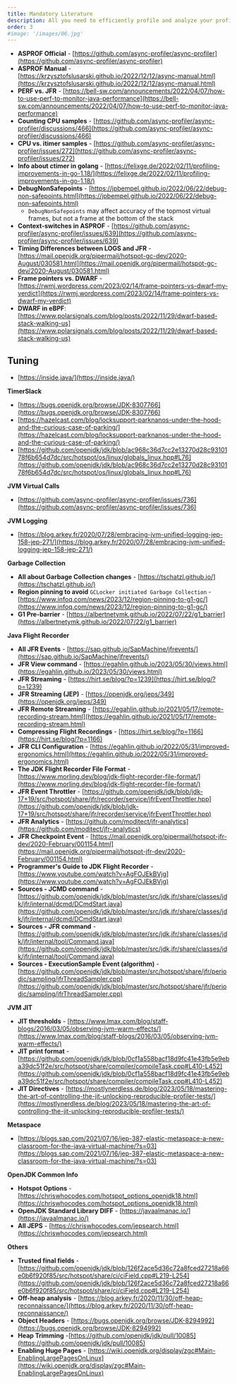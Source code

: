 ```yaml
---
title: Mandatory Literature
description: All you need to efficiently profile and analyze your profiles
order: 3
#image: '/images/06.jpg'
---
```


- **ASPROF Official** - [https://github.com/async-profiler/async-profiler](https://github.com/async-profiler/async-profiler)
- **ASPROF Manual** - [https://krzysztofslusarski.github.io/2022/12/12/async-manual.html](https://krzysztofslusarski.github.io/2022/12/12/async-manual.html)
- **PERF vs. JFR** - [https://bell-sw.com/announcements/2022/04/07/how-to-use-perf-to-monitor-java-performance](https://bell-sw.com/announcements/2022/04/07/how-to-use-perf-to-monitor-java-performance)
- **Counting CPU samples** - [https://github.com/async-profiler/async-profiler/discussions/466](https://github.com/async-profiler/async-profiler/discussions/466)
- **CPU vs. itimer samples** - [https://github.com/async-profiler/async-profiler/issues/272](https://github.com/async-profiler/async-profiler/issues/272)
- **Info about ctimer in golang** - [https://felixge.de/2022/02/11/profiling-improvements-in-go-1.18/](https://felixge.de/2022/02/11/profiling-improvements-in-go-1.18/)
- **DebugNonSafepoints** - [https://jpbempel.github.io/2022/06/22/debug-non-safepoints.html](https://jpbempel.github.io/2022/06/22/debug-non-safepoints.html)
    - `DebugNonSafepoints` may affect accuracy of the topmost virtual frames, but not a frame at the bottom of the stack
- **Context-switches in ASPROF** - [https://github.com/async-profiler/async-profiler/issues/639](https://github.com/async-profiler/async-profiler/issues/639)
- **Timing Differences between LOGS and JFR** - [https://mail.openjdk.org/pipermail/hotspot-gc-dev/2020-August/030581.html](https://mail.openjdk.org/pipermail/hotspot-gc-dev/2020-August/030581.html)
- **Frame pointers vs. DWARF** - [https://rwmj.wordpress.com/2023/02/14/frame-pointers-vs-dwarf-my-verdict](https://rwmj.wordpress.com/2023/02/14/frame-pointers-vs-dwarf-my-verdict)
- **DWARF in eBPF**: [https://www.polarsignals.com/blog/posts/2022/11/29/dwarf-based-stack-walking-us](https://www.polarsignals.com/blog/posts/2022/11/29/dwarf-based-stack-walking-us)

## Tuning
- [https://inside.java/](https://inside.java/)

**TimerSlack**
- [https://bugs.openjdk.org/browse/JDK-8307766](https://bugs.openjdk.org/browse/JDK-8307766)
- [https://hazelcast.com/blog/locksupport-parknanos-under-the-hood-and-the-curious-case-of-parking/](https://hazelcast.com/blog/locksupport-parknanos-under-the-hood-and-the-curious-case-of-parking/)
- [https://github.com/openjdk/jdk/blob/ac968c36d7cc2e13270d28c9310178f6b654d7dc/src/hotspot/os/linux/globals_linux.hpp#L76](https://github.com/openjdk/jdk/blob/ac968c36d7cc2e13270d28c9310178f6b654d7dc/src/hotspot/os/linux/globals_linux.hpp#L76)

**JVM Virtual Calls**
- [https://github.com/async-profiler/async-profiler/issues/736](https://github.com/async-profiler/async-profiler/issues/736)

**JVM Logging**
- [https://blog.arkey.fr/2020/07/28/embracing-jvm-unified-logging-jep-158-jep-271/](https://blog.arkey.fr/2020/07/28/embracing-jvm-unified-logging-jep-158-jep-271/)

**Garbage Collection**
- **All about Garbage Collection changes** - [https://tschatzl.github.io/](https://tschatzl.github.io/)
- **Region pinning to avoid** `GCLocker initiated Garbage Collection` - [https://www.infoq.com/news/2023/12/region-pinning-to-g1-gc/](https://www.infoq.com/news/2023/12/region-pinning-to-g1-gc/)
- **G1 Pre-barrier** - [https://albertnetymk.github.io/2022/07/22/g1_barrier](https://albertnetymk.github.io/2022/07/22/g1_barrier)

**Java Flight Recorder**
- **All JFR Events** - [https://sap.github.io/SapMachine/jfrevents/](https://sap.github.io/SapMachine/jfrevents/)
- **JFR View command** - [https://egahlin.github.io/2023/05/30/views.html](https://egahlin.github.io/2023/05/30/views.html)
- **JFR Streaming** - [https://hirt.se/blog/?p=1239](https://hirt.se/blog/?p=1239)
- **JFR Streaming (JEP)** - [https://openjdk.org/jeps/349](https://openjdk.org/jeps/349)
- **JFR Remote Streaming** - [https://egahlin.github.io/2021/05/17/remote-recording-stream.html](https://egahlin.github.io/2021/05/17/remote-recording-stream.html)
- **Compressing Flight Recordings** - [https://hirt.se/blog/?p=1166](https://hirt.se/blog/?p=1166)
- **JFR CLI Configuration** - [https://egahlin.github.io/2022/05/31/improved-ergonomics.html](https://egahlin.github.io/2022/05/31/improved-ergonomics.html)
- **The JDK Flight Recorder File Format** - [https://www.morling.dev/blog/jdk-flight-recorder-file-format/](https://www.morling.dev/blog/jdk-flight-recorder-file-format/)
- **JFR Event Throttler** - [https://github.com/openjdk/jdk/blob/jdk-17+19/src/hotspot/share/jfr/recorder/service/jfrEventThrottler.hpp](https://github.com/openjdk/jdk/blob/jdk-17+19/src/hotspot/share/jfr/recorder/service/jfrEventThrottler.hpp)
- **JFR Analytics** - [https://github.com/moditect/jfr-analytics](https://github.com/moditect/jfr-analytics)
- **JFR Checkpoint Event** - [https://mail.openjdk.org/pipermail/hotspot-jfr-dev/2020-February/001154.html](https://mail.openjdk.org/pipermail/hotspot-jfr-dev/2020-February/001154.html)
- **Programmer's Guide to JDK Flight Recorder** - [https://www.youtube.com/watch?v=AgFOJEkBVjg](https://www.youtube.com/watch?v=AgFOJEkBVjg)
- **Sources - JCMD command** - [https://github.com/openjdk/jdk/blob/master/src/jdk.jfr/share/classes/jdk/jfr/internal/dcmd/DCmdStart.java](https://github.com/openjdk/jdk/blob/master/src/jdk.jfr/share/classes/jdk/jfr/internal/dcmd/DCmdStart.java)
- **Sources - JFR command** - [https://github.com/openjdk/jdk/blob/master/src/jdk.jfr/share/classes/jdk/jfr/internal/tool/Command.java](https://github.com/openjdk/jdk/blob/master/src/jdk.jfr/share/classes/jdk/jfr/internal/tool/Command.java)
- **Sources - ExecutionSample Event (algorithm)** - [https://github.com/openjdk/jdk/blob/master/src/hotspot/share/jfr/periodic/sampling/jfrThreadSampler.cpp](https://github.com/openjdk/jdk/blob/master/src/hotspot/share/jfr/periodic/sampling/jfrThreadSampler.cpp)

**JVM JIT**
- **JIT thresholds** - [https://www.lmax.com/blog/staff-blogs/2016/03/05/observing-jvm-warm-effects/](https://www.lmax.com/blog/staff-blogs/2016/03/05/observing-jvm-warm-effects/)
- **JIT print format** - [https://github.com/openjdk/jdk/blob/0cf1a558bacf18d9fc41e43fb5e9eba39dc51f2e/src/hotspot/share/compiler/compileTask.cpp#L410-L452](https://github.com/openjdk/jdk/blob/0cf1a558bacf18d9fc41e43fb5e9eba39dc51f2e/src/hotspot/share/compiler/compileTask.cpp#L410-L452)
- **JIT Directives** - [https://mostlynerdless.de/blog/2023/05/18/mastering-the-art-of-controlling-the-jit-unlocking-reproducible-profiler-tests/](https://mostlynerdless.de/blog/2023/05/18/mastering-the-art-of-controlling-the-jit-unlocking-reproducible-profiler-tests/)

**Metaspace**
- [https://blogs.sap.com/2021/07/16/jep-387-elastic-metaspace-a-new-classroom-for-the-java-virtual-machine/?s=03](https://blogs.sap.com/2021/07/16/jep-387-elastic-metaspace-a-new-classroom-for-the-java-virtual-machine/?s=03)

**OpenJDK Common Info**
- **Hotspot Options** - [https://chriswhocodes.com/hotspot_options_openjdk18.html](https://chriswhocodes.com/hotspot_options_openjdk18.html)
- **OpenJDK Standard Library DIFF** - [https://javaalmanac.io/](https://javaalmanac.io/)
- **All JEPS** - [https://chriswhocodes.com/jepsearch.html](https://chriswhocodes.com/jepsearch.html)

**Others**
- **Trusted final fields** - [https://github.com/openjdk/jdk/blob/126f2ace5d36c72a8fced27218a66e0b6f920f85/src/hotspot/share/ci/ciField.cpp#L219-L254](https://github.com/openjdk/jdk/blob/126f2ace5d36c72a8fced27218a66e0b6f920f85/src/hotspot/share/ci/ciField.cpp#L219-L254)
- **Off-heap analysis** - [https://blog.arkey.fr/2020/11/30/off-heap-reconnaissance/](https://blog.arkey.fr/2020/11/30/off-heap-reconnaissance/)
- **Object Headers** - [https://bugs.openjdk.org/browse/JDK-8294992](https://bugs.openjdk.org/browse/JDK-8294992)
- **Heap Trimming** -[https://github.com/openjdk/jdk/pull/10085](https://github.com/openjdk/jdk/pull/10085)
- **Enabling Huge Pages** - [https://wiki.openjdk.org/display/zgc#Main-EnablingLargePagesOnLinux](https://wiki.openjdk.org/display/zgc#Main-EnablingLargePagesOnLinux)
